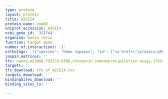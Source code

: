 ```yaml
---
type: protein
layout: protein
title: A2CEI4
protein_name: nup88
uniprot_accession: A2CEI4
ncbi_gene_id: '321744'
organism: Danio rerio
function: target gene
number_of_interactions: '1'
orthologs: '[{"species": "Homo sapiens", "id": ["<a href=\"/protein/q99567\">Q99567</a>"]}, {"species": "Mus musculus", "id": ["<a href=\"/protein/q8cec0\">Q8CEC0</a>"]}, {"species": "Rattus norvegicus", "id": ["<a href=\"/protein/o08658\">O08658</a>"]}, {"species": "Drosophila melanogaster", "id": ["<a href=\"/protein/q9gyu8\">Q9GYU8</a>"]}]'
jaspar_matrices: ''
tfs: nanog,A5JNG8,792333,GTRD,chromatin immunoprecipitation assay,27924024%5Buid%5D,No
targets: ''
tfs_download: tfs_of_A2CEI4.tsv
targets_download: ''
bindingSites_download: ''
binding_sites_ls: ''

---
```

